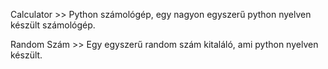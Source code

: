 Calculator >> Python számológép, egy nagyon egyszerű python nyelven készült számológép.

Random Szám >> Egy egyszerű random szám kitaláló, ami python nyelven készült.
